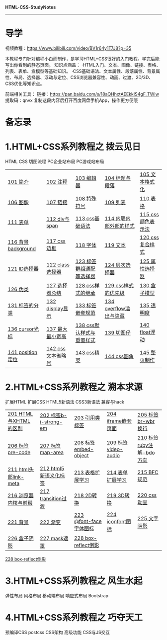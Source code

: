 **HTML-CSS-StudyNotes**

***

# 导学

视频教程：https://www.bilibili.com/video/BV1r64y1T7J8?p=35

本教程专门针对编程小白而制作，是学习HTML+CSS很好的入门教程。学完后能写出你看到的静态页面。
知识点涵盖：
·HTML入门、文本、图像、链接、表格、列表、表单、盒模型等基础知识。
·CSS基础语法、文本属性、段落属性、背景属性、布局、选择器、浮动与定位、CSS浏览器兼容性、动画、过渡、2D/3D、CSS优化等知识点。

前端相关工具：
链接：https://pan.baidu.com/s/18aQHhxtAEEkkIS4gF_TWIw 
提取码：qnvx 
复制这段内容后打开百度网盘手机App，操作更方便哦

# 备忘录



# 1.HTML+CSS系列教程之 拨云见日

HTML CSS 切图流程 PC企业站布局 PC游戏站布局

|                                                              |                                                              |                                                              |                                                              |                                                              |
| ------------------------------------------------------------ | ------------------------------------------------------------ | ------------------------------------------------------------ | ------------------------------------------------------------ | ------------------------------------------------------------ |
| <a href="01 HTML-CSS-切图-企业网站游戏网站\101 简介\101 简介.md">101 简介</a> | <a href="01 HTML-CSS-切图-企业网站游戏网站\102 注释\102 注释.md">102 注释</a> | <a href="01 HTML-CSS-切图-企业网站游戏网站\103 编辑器\103 编辑器.md">103 编辑器</a> | <a href="01 HTML-CSS-切图-企业网站游戏网站\104 标题与段落\104 标题与段落.md">104 标题与段落</a> | <a href="01 HTML-CSS-切图-企业网站游戏网站\105 文本格式化\105 文本格式化.md">105 文本格式化</a> |
| <a href="01 HTML-CSS-切图-企业网站游戏网站\106 图像\106 图像.md">106 图像</a> | <a href="01 HTML-CSS-切图-企业网站游戏网站\107 链接\107 链接.md">107 链接</a> | <a href="01 HTML-CSS-切图-企业网站游戏网站\108 特殊符号\108 特殊符号.md">108 特殊符号</a> | <a href="01 HTML-CSS-切图-企业网站游戏网站\109 列表\109 列表.md">109 列表</a> | <a href="01 HTML-CSS-切图-企业网站游戏网站\110 表格\110 表格.md">110 表格</a> |
| <a href="01 HTML-CSS-切图-企业网站游戏网站\111 表单\111 表单.md">111 表单</a> | <a href="01 HTML-CSS-切图-企业网站游戏网站\112 div与span\112 div与span.md">112 div与span</a> | <a href="01 HTML-CSS-切图-企业网站游戏网站\113 css基础语法\113 css基础语法.md">113 css基础语法</a> | <a href="01 HTML-CSS-切图-企业网站游戏网站\114 内联内部外部的样式\114 内联内部外部的样式.md">114 内联内部外部的样式</a> | <a href="01 HTML-CSS-切图-企业网站游戏网站\115 css颜色表示法\115 css颜色表示法.md">115 css颜色表示法</a> |
| <a href="01 HTML-CSS-切图-企业网站游戏网站\116 背景background\116 背景background.md">116 背景background</a> | <a href="01 HTML-CSS-切图-企业网站游戏网站\117 css边框\117 css边框.md">117 css边框</a> | <a href="01 HTML-CSS-切图-企业网站游戏网站\118 字体\118 字体.md">118 字体</a> | <a href="01 HTML-CSS-切图-企业网站游戏网站\119 文本\119 文本.md">119 文本</a> | <a href="01 HTML-CSS-切图-企业网站游戏网站\120 css复合样式\120 css复合样式.md">120 css复合样式</a> |
| <a href="01 HTML-CSS-切图-企业网站游戏网站\121 ID选择器\121 ID选择器.md">121 ID选择器</a> | <a href="01 HTML-CSS-切图-企业网站游戏网站\122 class选择器\122 class选择器.md">122 class选择器</a> | <a href="01 HTML-CSS-切图-企业网站游戏网站\123 标签群组通配等选择器\123 标签群组通配等选择器.md">123 标签群组通配等选择器</a> | <a href="01 HTML-CSS-切图-企业网站游戏网站\124 层次选择器\124 层次选择器.md">124 层次选择器</a> | <a href="01 HTML-CSS-切图-企业网站游戏网站\125 属性选择器\125 属性选择器.md">125 属性选择器</a> |
| <a href="01 HTML-CSS-切图-企业网站游戏网站\126 伪类\126 伪类.md">126 伪类</a> | <a href="01 HTML-CSS-切图-企业网站游戏网站\127 选择器总结\127 选择器总结.md">127 选择器总结</a> | <a href="01 HTML-CSS-切图-企业网站游戏网站\128 css样式的继承\128 css样式的继承.md">128 css样式的继承</a> | <a href="01 HTML-CSS-切图-企业网站游戏网站\129 css样式的优先级\129 css样式的优先级.md">129 css样式的优先级</a> | <a href="01 HTML-CSS-切图-企业网站游戏网站\130 盒子模型\130 盒子模型.md">130 盒子模型</a> |
| <a href="01 HTML-CSS-切图-企业网站游戏网站\131 标签的分类\131 标签的分类.md">131 标签的分类</a> | <a href="01 HTML-CSS-切图-企业网站游戏网站\132 display显示\132 display显示.md">132 display显示</a> | <a href="01 HTML-CSS-切图-企业网站游戏网站\133 标签嵌套规范\133 标签嵌套规范.md">133 标签嵌套规范</a> | <a href="01 HTML-CSS-切图-企业网站游戏网站\134 overflow溢出与隐藏\134 overflow溢出与隐藏.md">134 overflow溢出与隐藏</a> | <a href="01 HTML-CSS-切图-企业网站游戏网站\135 透明度\135 透明度.md">135 透明度</a> |
| <a href="01 HTML-CSS-切图-企业网站游戏网站\136 cursor光标\136 cursor光标.md">136 cursor光标</a> | <a href="01 HTML-CSS-切图-企业网站游戏网站\137 最大最小宽高\137 最大最小宽高.md">137 最大最小宽高</a> | <a href="01 HTML-CSS-切图-企业网站游戏网站\138 css默认样式与重置样式\138 css默认样式与重置样式.md">138 css默认样式与重置样式</a> | <a href="01 HTML-CSS-切图-企业网站游戏网站\139 切图仔\139 切图仔.md">139 切图仔</a> | <a href="01 HTML-CSS-切图-企业网站游戏网站\140 float浮动\140 float浮动.md">140 float浮动</a> |
| <a href="01 HTML-CSS-切图-企业网站游戏网站\141 position定位\141 position定位.md">141 position定位</a> | <a href="01 HTML-CSS-切图-企业网站游戏网站\142 css文本省略号\142 css文本省略号.md">142 css文本省略号</a> | <a href="01 HTML-CSS-切图-企业网站游戏网站\143 css精灵\143 css精灵.md">143 css精灵</a> | <a href="01 HTML-CSS-切图-企业网站游戏网站\144 css圆角\144 css圆角.md">144 css圆角</a> | <a href="01 HTML-CSS-切图-企业网站游戏网站\145 整页制作\145 整页制作.md">145 整页制作</a> |



# 2.HTML+CSS系列教程之 溯本求源

扩展HTML 扩展CSS HTML5新语法 CSS3新语法 兼容与hack

|                                                              |                                                              |                                                              |                                                              |                                                              |
| ------------------------------------------------------------ | ------------------------------------------------------------ | ------------------------------------------------------------ | ------------------------------------------------------------ | ------------------------------------------------------------ |
| <a href="02 扩展HTMLCSS-HTML5CSS3-兼容与hack\201 HTML与XHTML的区别\201 HTML与XHTML的区别.md">201 HTML与XHTML的区别</a> | <a href="02 扩展HTMLCSS-HTML5CSS3-兼容与hack\202 标签b-i-strong-em\202 标签b-i-strong-em.md">202 标签b-i-strong-em</a> | <a href="02 扩展HTMLCSS-HTML5CSS3-兼容与hack\203 引用类标签\203 引用类标签.md">203 引用类标签</a> | <a href="02 扩展HTMLCSS-HTML5CSS3-兼容与hack\204 iframe嵌套页面\204 iframe嵌套页面.md">204 iframe嵌套页面</a> | <a href="02 扩展HTMLCSS-HTML5CSS3-兼容与hack\205 标签br-wbr换行\205 标签br-wbr换行.md">205 标签br-wbr换行</a> |
| <a href="02 扩展HTMLCSS-HTML5CSS3-兼容与hack\206 标签pre-code\206 标签pre-code.md">206 标签pre-code</a> | <a href="02 扩展HTMLCSS-HTML5CSS3-兼容与hack\207 标签map-area\207 标签map-area.md">207 标签map-area</a> | <a href="02 扩展HTMLCSS-HTML5CSS3-兼容与hack\208 标签embed-object\208 标签embed-object.md">208 标签embed-object</a> | <a href="02 扩展HTMLCSS-HTML5CSS3-兼容与hack\209 标签video-audio\209 标签video-audio.md">209 标签video-audio</a> | <a href="02 扩展HTMLCSS-HTML5CSS3-兼容与hack\210 标签ruby注解-bdo方向\210 标签ruby注解-bdo方向.md">210 标签ruby注解-bdo方向</a> |
| <a href="02 扩展HTMLCSS-HTML5CSS3-兼容与hack\211 html头部link-meta\211 html头部link-meta.md">211 html头部link-meta</a> | <a href="02 扩展HTMLCSS-HTML5CSS3-兼容与hack\212 html5新语义化标签\212 html5新语义化标签.md">212 html5新语义化标签</a> | <a href="02 扩展HTMLCSS-HTML5CSS3-兼容与hack\213 表格扩展学习\213 表格扩展学习.md">213 表格扩展学习</a> | <a href="02 扩展HTMLCSS-HTML5CSS3-兼容与hack\214 表单扩展学习\214 表单扩展学习.md">214 表单扩展学习</a> | <a href="02 扩展HTMLCSS-HTML5CSS3-兼容与hack\215 BFC规范\215 BFC规范.md">215 BFC规范</a> |
| <a href="02 扩展HTMLCSS-HTML5CSS3-兼容与hack\216 浏览器内核与前缀\216 浏览器内核与前缀.md">216 浏览器内核与前缀</a> | <a href="02 扩展HTMLCSS-HTML5CSS3-兼容与hack\217 transition过渡\217 transition过渡.md">217 transition过渡</a> | <a href="02 扩展HTMLCSS-HTML5CSS3-兼容与hack\218 2D转换\218 2D转换.md">218 2D转换</a> | <a href="02 扩展HTMLCSS-HTML5CSS3-兼容与hack\219 3D转换\219 3D转换.md">219 3D转换</a> | <a href="02 扩展HTMLCSS-HTML5CSS3-兼容与hack\220 css动画\220 css动画.md">220 css动画</a> |
| <a href="02 扩展HTMLCSS-HTML5CSS3-兼容与hack\221 背景\221 背景.md">221 背景</a> | <a href="02 扩展HTMLCSS-HTML5CSS3-兼容与hack\222 渐变\222 渐变.md">222 渐变</a> | <a href="02 扩展HTMLCSS-HTML5CSS3-兼容与hack\223 @font-face字体图标\223 @font-face字体图标.md">223 @font-face字体图标</a> | <a href="02 扩展HTMLCSS-HTML5CSS3-兼容与hack\224 iconfont图标\224 iconfont图标.md">224 iconfont图标</a> | <a href="02 扩展HTMLCSS-HTML5CSS3-兼容与hack\225 文字阴影\225 文字阴影.md">225 文字阴影</a> |
| <a href="02 扩展HTMLCSS-HTML5CSS3-兼容与hack\226 盒子阴影\226 盒子阴影.md">226 盒子阴影</a> | <a href="02 扩展HTMLCSS-HTML5CSS3-兼容与hack\227 mask遮罩\227 mask遮罩.md">227 mask遮罩</a> | <a href="02 扩展HTMLCSS-HTML5CSS3-兼容与hack\228 box-reflect倒影\228 box-reflect倒影.md">228 box-reflect倒影</a> |                                                              |                                                              |

<a href="02 扩展HTMLCSS-HTML5CSS3-兼容与hack\228 box-reflect倒影\228 box-reflect倒影.md">228 box-reflect倒影</a>



# 3.HTML+CSS系列教程之 风生水起

弹性布局 风格布局 移动端布局 响应式布局 Bootstrap



# 4.HTML+CSS系列教程之 巧夺天工

预编译CSS postcss CSS架构 高级功能 CSS与JS交互




